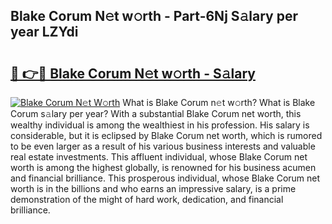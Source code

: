 ## Blake Corum N𝚎t w𝚘rth - Part-6Nj S𝚊lary per year LZYdi

# <h2><a href="http://gc4579.nevu.top/?p=Blake+Corum">🔗 👉🔴 Blake Corum N𝚎t w𝚘rth - S𝚊lary</a></h2>

[![Blake Corum N𝚎t W𝚘rth](https://i.imgur.com/Oavwk0R.jpeg)](http://gc4579.nevu.top/?p=Blake+Corum)
What is Blake Corum n𝚎t w𝚘rth? What is Blake Corum s𝚊lary per year?
With a substantial Blake Corum net worth, this wealthy individual is among the wealthiest in his profession. His salary is considerable, but it is eclipsed by Blake Corum net worth, which is rumored to be even larger as a result of his various business interests and valuable real estate investments. This affluent individual, whose Blake Corum net worth is among the highest globally, is renowned for his business acumen and financial brilliance. This prosperous individual, whose Blake Corum net worth is in the billions and who earns an impressive salary, is a prime demonstration of the might of hard work, dedication, and financial brilliance.
